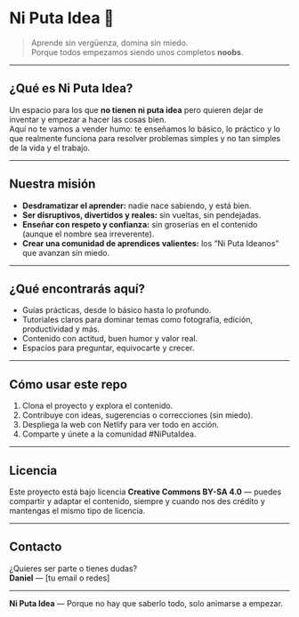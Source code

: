 # Ni Puta Idea 🧠

> Aprende sin vergüenza, domina sin miedo.  
> Porque todos empezamos siendo unos completos **noobs**.

---

## ¿Qué es Ni Puta Idea?

Un espacio para los que **no tienen ni puta idea** pero quieren dejar de inventar y empezar a hacer las cosas bien.  
Aquí no te vamos a vender humo: te enseñamos lo básico, lo práctico y lo que realmente funciona para resolver problemas simples y no tan simples de la vida y el trabajo.

---

## Nuestra misión

- **Desdramatizar el aprender:** nadie nace sabiendo, y está bien.  
- **Ser disruptivos, divertidos y reales:** sin vueltas, sin pendejadas.  
- **Enseñar con respeto y confianza:** sin groserías en el contenido (aunque el nombre sea irreverente).  
- **Crear una comunidad de aprendices valientes:** los “Ni Puta Ideanos” que avanzan sin miedo.

---

## ¿Qué encontrarás aquí?

- Guías prácticas, desde lo básico hasta lo profundo.  
- Tutoriales claros para dominar temas como fotografía, edición, productividad y más.  
- Contenido con actitud, buen humor y valor real.  
- Espacios para preguntar, equivocarte y crecer.

---

## Cómo usar este repo

1. Clona el proyecto y explora el contenido.  
2. Contribuye con ideas, sugerencias o correcciones (sin miedo).  
3. Despliega la web con Netlify para ver todo en acción.  
4. Comparte y únete a la comunidad #NiPutaIdea.

---

## Licencia

Este proyecto está bajo licencia **Creative Commons BY-SA 4.0** — puedes compartir y adaptar el contenido, siempre y cuando nos des crédito y mantengas el mismo tipo de licencia.

---

## Contacto

¿Quieres ser parte o tienes dudas?  
**Daniel** — [tu email o redes]  

---

**Ni Puta Idea** — Porque no hay que saberlo todo, solo animarse a empezar.

